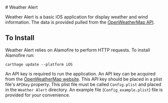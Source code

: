 # Weather Alert

Weather Alert is a basic iOS application for display weather and wind information. The data is provided pulled from the [OpenWeatherMap API](http://openweathermap.org/api).

## To Install

Weather Alert relies on Alamofire to perform HTTP requests. To install Alamofire run:

`carthage update --platform iOS`

An API key is required to run the application. An API key can be acquired from the [OpenWeatherMap website](http://openweathermap.org/appid). This API key should be placed in a plist file's `APIKey` property. This plist file must be called `Config.plist` and placed in the `Weather Alert` directory. An example file (`Config_example.plist`) file is provided for your convenience.